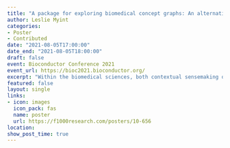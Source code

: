 ```yaml
---
title: "A package for exploring biomedical concept graphs: An alternative to manual literature review"
author: Leslie Myint
categories:
- Poster
- Contributed
date: "2021-08-05T17:00:00"
date_end: "2021-08-05T18:00:00"
draft: false
event: Bioconductor Conference 2021
event_url: https://bioc2021.bioconductor.org/
excerpt: "Within the biomedical sciences, both contextual sensemaking of results and hypothesis generation require strong knowledge of how many different concepts and physical entities are connected. Traditionally, these endeavors have required investigators to manually mine the vast amounts of information contained in research papers. The sheer volume of accumulated knowledge poses problems for both the breadth and depth of literature review. One goal of biomedical text processing efforts is to facilitate this process through computation. The Semantic MEDLINE database, maintained by the National Library of Medicine, is a freely available resource that contains a rich store of biomedical relational information. In particular the database contains over 100 million subject-predicate-object relationships (called predications), that form a graph of relationships between biomedical concepts. The Bioconductor package rsemmed provides a set of tools for flexibly exploring mechanisms and conceptual connections within this graph. This package should be useful to anyone looking to computationally explore the literature behind biomedical ideas."
featured: false
layout: single
links:
- icon: images
  icon_pack: fas
  name: poster
  url: https://f1000research.com/posters/10-656
location: 
show_post_time: true
---
```

